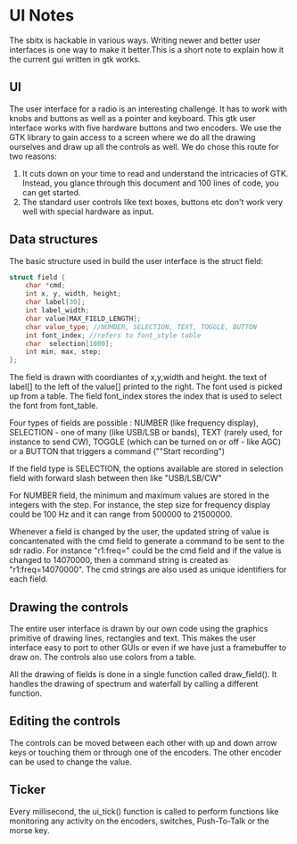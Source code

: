 # UI Notes

The sbitx is hackable in various ways. Writing newer and better user interfaces 
is one way to make it better.This is a short note to explain how it the current 
gui written in gtk works.

## UI 
The user interface for a radio is an interesting challenge. It has to work with knobs and buttons as well as a pointer and keyboard. This gtk user interface works with five hardware buttons and two encoders. We use the GTK library to gain access to a screen where we do all the drawing ourselves and draw up all the controls as well. We do chose this route for two reasons:
1. It cuts down on your time to read and understand the intricacies of GTK. Instead, you glance through this document and 100 lines of code, you can get started.
2. The standard user controls like text boxes, buttons etc don't work very well with special hardware as input.

## Data structures
The basic structure used in build the user interface is the struct field:

```c++
struct field {
    char *cmd;
    int x, y, width, height;
    char label[30];
    int label_width;
    char value[MAX_FIELD_LENGTH];
    char value_type; //NUMBER, SELECTION, TEXT, TOGGLE, BUTTON
    int font_index; //refers to font_style table
    char  selection[1000];
    int min, max, step;
};
```

The field is drawn with coordiantes of x,y,width and height. the text of label[] to the left of the value[] printed to the right. The font used is picked up from a table. The field font_index stores the index that is used to select the font from font_table.

Four types of fields are possible : NUMBER (like frequency display), SELECTION - one of many (like USB/LSB or bands), TEXT (rarely used, for instance to send CW), TOGGLE (which can be turned on or off - like AGC) or a BUTTON that triggers a command (""Start recording")

If the field type is SELECTION, the options available are stored in selection field with forward slash between then like "USB/LSB/CW"

For NUMBER field, the minimum and maximum values are stored in the integers with the step. For instance, the step size for frequency display could be 100 Hz and it can range from 500000 to 21500000.

Whenever a field is changed by the user, the updated string of value is concantenated with the cmd field to generate a command to be sent to the sdr radio. For instance "r1:freq=" could be the cmd field and if the value is changed to 14070000, then a command string is created as "r1:freq=14070000". The cmd strings are also used as unique identifiers for each field.

## Drawing the controls
The entire user interface is drawn by our own code using the graphics primitive of drawing lines, rectangles and text. This makes the user interface easy to port to other GUIs or even if we have just a framebuffer to draw on. The controls also use colors from a table.

All the drawing of fields is done in a single function called draw_field(). It handles the drawing of spectrum and waterfall by calling a different function.

## Editing the controls
The controls can be moved between each other with up and down arrow keys or touching them or through one of the encoders. The other encoder can be used to change the value.

## Ticker
Every millisecond, the ui_tick() function is called to perform functions like monitoring any activity on the encoders, switches, Push-To-Talk or the morse key.